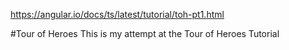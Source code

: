 https://angular.io/docs/ts/latest/tutorial/toh-pt1.html

#Tour of Heroes
This is my attempt at the Tour of Heroes Tutorial 
